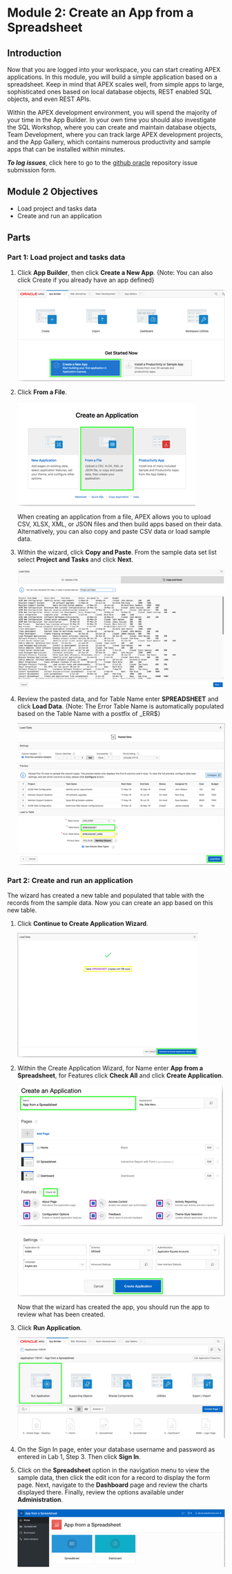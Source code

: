 # Module 2: Create an App from a Spreadsheet

## Introduction

Now that you are logged into your workspace, you can start creating APEX applications. In this module, you will build a simple application based on a spreadsheet. Keep in mind that APEX scales well, from simple apps to large, sophisticated ones based on local database objects, REST enabled SQL objects, and even REST APIs.

Within the APEX development environment, you will spend the majority of your time in the App Builder. In your own time you should also investigate the SQL Workshop, where you can create and maintain database objects, Team Development, where you can track large APEX development projects, and the App Gallery, which contains numerous productivity and sample apps that can be installed within minutes.

***To log issues***, click here to go to the [github oracle](https://github.com/oracle/learning-library/issues/new) repository issue submission form.

## Module 2 Objectives

- Load project and tasks data
- Create and run an application

## Parts

### **Part 1:** Load project and tasks data

1. Click **App Builder**, then click **Create a New App**. {Note: You can also click Create if you already have an app defined}

   ![](images/2/create-a-new-app.png)

2. Click **From a File**.

   ![](images/2/from-a-file.png)

   When creating an application from a file, APEX allows you to upload CSV, XLSX, XML, or JSON files and then build apps based on their data. Alternatively, you can also copy and paste CSV data or load sample data. 

3. Within the wizard, click **Copy and Paste**. From the sample data set list select **Project and Tasks** and click **Next**.

   ![](images/2/project-and-tasks-data.png)

4. Review the pasted data, and for Table Name enter **SPREADSHEET** and click **Load Data**. {Note: The Error Table Name is automatically populated based on the Table Name with a postfix of \_ERR$}

   ![](images/2/load-data-settings.png)

### **Part 2:** Create and run an application

The wizard has created a new table and populated that table with the records from the sample data. Now you can create an app based on this new table.

1. Click **Continue to Create Application Wizard**.

   ![](images/2/load-data-results.png)

2. Within the Create Application Wizard, for Name enter **App from a Spreadsheet**, 
for Features click **Check All** and click **Create Application**.

   ![](images/2/create-app-options.png)
  
   ![](images/2/create-app-options-2.png)

   Now that the wizard has created the app, you should run the app to review what has been created.

3. Click **Run Application**.

   ![](images/2/run-app.png)

4. On the Sign In page, enter your database username and password as entered in Lab 1, Step 3. Then click **Sign In**. 

5. Click on the **Spreadsheet** option in the navigation menu to view the sample data, then click the edit icon for a record to display the form page. Next, navigate to the **Dashboard** page and review the charts displayed there. Finally, review the options available under **Administration**.

   ![](images/2/app-home-page.png)
